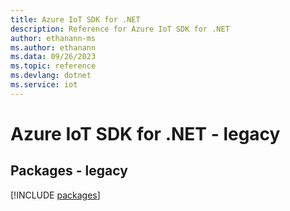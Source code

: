 ```yaml
---
title: Azure IoT SDK for .NET
description: Reference for Azure IoT SDK for .NET
author: ethanann-ms
ms.author: ethanann
ms.data: 09/26/2023
ms.topic: reference
ms.devlang: dotnet
ms.service: iot
---
```

# Azure IoT SDK for .NET - legacy
## Packages - legacy
[!INCLUDE [packages](iot-index.md)]